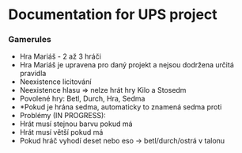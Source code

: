 # Documentation for UPS project

### Gamerules
- Hra Mariáš - 2 až 3 hráči
- Hra Mariáš je upravena pro daný projekt a nejsou dodržena určitá pravidla
- Neexistence licitování
- Neexistence hlasu => nelze hrát hry Kilo a Stosedm
- Povolené hry: Betl, Durch, Hra, Sedma
- \*Pokud je hrána sedma, automaticky to znamená sedma proti
- Problémy (IN PROGRESS):
- Hrát musí stejnou barvu pokud má
- Hrát musí větší pokud má
- Pokud hráč vyhodí deset nebo eso -> betl/durch/ostrá v talonu